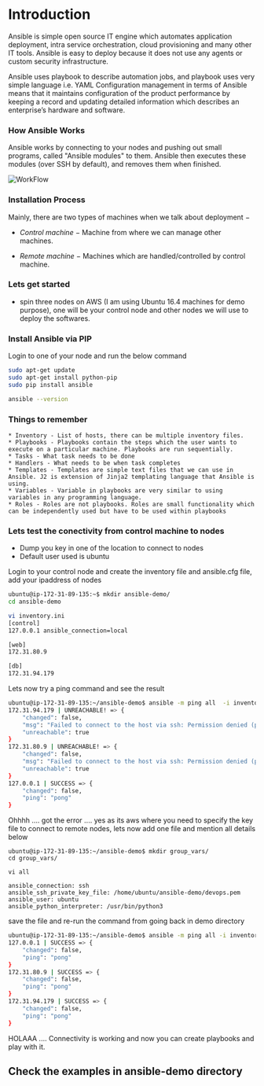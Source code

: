 # Introduction

Ansible is simple open source IT engine which automates application deployment, intra service orchestration, cloud provisioning and many other IT tools.
Ansible is easy to deploy because it does not use any agents or custom security infrastructure.

Ansible uses playbook to describe automation jobs, and playbook uses very simple language i.e. YAML 
Configuration management in terms of Ansible means that it maintains configuration of the product performance by keeping a record and updating detailed information which describes an enterprise’s hardware and software.

### How Ansible Works
Ansible works by connecting to your nodes and pushing out small programs, called "Ansible modules" to them. Ansible then executes these modules (over SSH by default), and removes them when finished.

![WorkFlow](https://github.com/sanjaynaikwadi/ansible/blob/master/Ansible_How_it_Works.png)

### Installation Process
Mainly, there are two types of machines when we talk about deployment −

- *Control machine* − Machine from where we can manage other machines.

- *Remote machine* − Machines which are handled/controlled by control machine.

### Lets get started
- spin three nodes on AWS (I am using Ubuntu 16.4 machines for demo purpose), one will be your control node and other nodes we will use to deploy the softwares.

### Install Ansible via PIP
Login to one of your node and run the below command
```bash
sudo apt-get update
sudo apt-get install python-pip
sudo pip install ansible

ansible --version
```

### Things to remember
	* Inventory - List of hosts, there can be multiple inventory files.
	* Playbooks - Playbooks contain the steps which the user wants to execute on a particular machine. Playbooks are run sequentially.
	* Tasks - What task needs to be done
	* Handlers - What needs to be when task completes
	* Templates - Templates are simple text files that we can use in Ansible. J2 is extension of Jinja2 templating language that Ansible is using.
	* Variables - Variable in playbooks are very similar to using variables in any programming language.  
	* Roles - Roles are not playbooks. Roles are small functionality which can be independently used but have to be used within playbooks

### Lets test the conectivity from control machine to nodes
- Dump you key in one of the location to connect to nodes
- Default user used is ubuntu

Login to your control node and create the inventory file and ansible.cfg file, add your ipaddress of nodes 
```bash
ubuntu@ip-172-31-89-135:~$ mkdir ansible-demo/
cd ansible-demo

vi inventory.ini
[control]
127.0.0.1 ansible_connection=local

[web]
172.31.80.9

[db]
172.31.94.179

```
Lets now try a ping command and see the result

```bash
ubuntu@ip-172-31-89-135:~/ansible-demo$ ansible -m ping all  -i inventory.ini
172.31.94.179 | UNREACHABLE! => {
    "changed": false,
    "msg": "Failed to connect to the host via ssh: Permission denied (publickey).\r\n",
    "unreachable": true
}
172.31.80.9 | UNREACHABLE! => {
    "changed": false,
    "msg": "Failed to connect to the host via ssh: Permission denied (publickey).\r\n",
    "unreachable": true
}
127.0.0.1 | SUCCESS => {
    "changed": false,
    "ping": "pong"
}
```

Ohhhh .... got the error .... yes as its aws where you need to specify the key file to connect to remote nodes, lets now add one file and mention all details below

```
ubuntu@ip-172-31-89-135:~/ansible-demo$ mkdir group_vars/
cd group_vars/

vi all

ansible_connection: ssh
ansible_ssh_private_key_file: /home/ubuntu/ansible-demo/devops.pem
ansible_user: ubuntu
ansible_python_interpreter: /usr/bin/python3

```
save the file and re-run the command from going back in demo directory 

```bash
ubuntu@ip-172-31-89-135:~/ansible-demo$ ansible -m ping all -i inventory.ini
127.0.0.1 | SUCCESS => {
    "changed": false,
    "ping": "pong"
}
172.31.80.9 | SUCCESS => {
    "changed": false,
    "ping": "pong"
}
172.31.94.179 | SUCCESS => {
    "changed": false,
    "ping": "pong"
}
```

HOLAAA .... Connectivity is working and now you can create playbooks and play with it.

## Check the examples in ansible-demo directory
